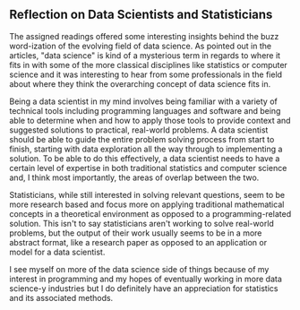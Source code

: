 ## Reflection on Data Scientists and Statisticians

The assigned readings offered some interesting insights behind the buzz word-ization of the evolving field of data science. As pointed out in the articles, "data science" is kind of a mysterious term in regards to where it fits in with some of the more classical disciplines like statistics or computer science and it was interesting to hear from some professionals in the field about where they think the overarching concept of data science fits in.

Being a data scientist in my mind involves being familiar with a variety of technical tools including programming languages and software and being able to determine when and how to apply those tools to provide context and suggested solutions to practical, real-world problems. A data scientist should be able to guide the entire problem solving process from start to finish, starting with data exploration all the way through to implementing a solution. To be able to do this effectively, a data scientist needs to have a certain level of expertise in both traditional statistics and computer science and, I think most importantly, the areas of overlap between the two. 

Statisticians, while still interested in solving relevant questions, seem to be more research based and focus more on applying traditional mathematical concepts in a theoretical environment as opposed to a programming-related solution. This isn't to say statisticians aren't working to solve real-world problems, but the output of their work usually seems to be in a more abstract format, like a research paper as opposed to an application or model for a data scientist.

I see myself on more of the data science side of things because of my interest in programming and my hopes of eventually working in more data science-y industries but I do definitely have an appreciation for statistics and its associated methods.
